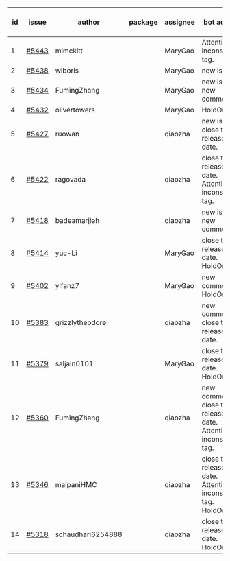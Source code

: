 | id | issue | author | package | assignee | bot advice | created date of issue | target release date | date from target |
| ------ | ------ | ------ | ------ | ------ | ------ | ------ | ------ | :-----: |
| 1 | [#5443](https://github.com/Azure/sdk-release-request/issues/5443) | mimckitt |  | MaryGao | Attention to inconsistent tag. | 08-22 | 09-27 |  |
| 2 | [#5438](https://github.com/Azure/sdk-release-request/issues/5438) | wiboris |  | MaryGao | new issue. | 08-22 | 09-27 |  |
| 3 | [#5434](https://github.com/Azure/sdk-release-request/issues/5434) | FumingZhang |  | MaryGao | new issue. new comment. | 08-22 | 09-26 |  |
| 4 | [#5432](https://github.com/Azure/sdk-release-request/issues/5432) | olivertowers |  | MaryGao | HoldOn. | 08-19 | 09-27 |  |
| 5 | [#5427](https://github.com/Azure/sdk-release-request/issues/5427) | ruowan |  | qiaozha | new issue. close to release date. | 08-16 | 08-23 | 0 |
| 6 | [#5422](https://github.com/Azure/sdk-release-request/issues/5422) | ragovada |  | qiaozha | close to release date. Attention to inconsistent tag. | 08-13 | 08-23 | 0 |
| 7 | [#5418](https://github.com/Azure/sdk-release-request/issues/5418) | badeamarjieh |  | qiaozha | new issue. new comment. | 08-12 | 09-26 |  |
| 8 | [#5414](https://github.com/Azure/sdk-release-request/issues/5414) | yuc-Li |  | MaryGao | close to release date. HoldOn. | 08-08 | 08-22 | -1 |
| 9 | [#5402](https://github.com/Azure/sdk-release-request/issues/5402) | yifanz7 |  | MaryGao | new comment. HoldOn. | 08-07 | 09-27 |  |
| 10 | [#5383](https://github.com/Azure/sdk-release-request/issues/5383) | grizzlytheodore |  | qiaozha | new comment. close to release date. | 07-30 | 08-23 | 0 |
| 11 | [#5379](https://github.com/Azure/sdk-release-request/issues/5379) | saljain0101 |  | MaryGao | close to release date. HoldOn. | 07-26 | 08-22 | -1 |
| 12 | [#5360](https://github.com/Azure/sdk-release-request/issues/5360) | FumingZhang |  | qiaozha | new comment. close to release date. Attention to inconsistent tag. | 07-18 | 08-22 | -1 |
| 13 | [#5346](https://github.com/Azure/sdk-release-request/issues/5346) | malpaniHMC |  | qiaozha | close to release date. Attention to inconsistent tag. HoldOn. | 07-18 | 08-23 | 0 |
| 14 | [#5318](https://github.com/Azure/sdk-release-request/issues/5318) | schaudhari6254888 |  | qiaozha | close to release date. HoldOn. | 07-05 | 08-23 | 0 |
